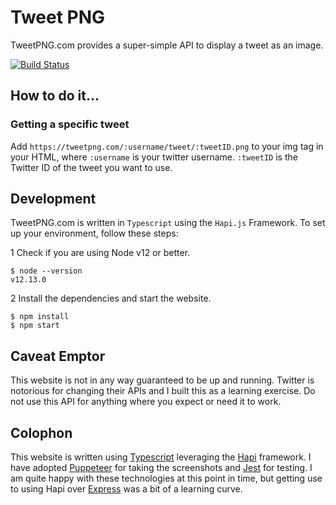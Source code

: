 # Tweet PNG

TweetPNG.com provides a super-simple API to display a tweet as an image.

[![Build Status](https://travis-ci.org/joshfinnie/tweetpng.com.svg?branch=master)](https://travis-ci.org/joshfinnie/tweetpng.com)

## How to do it...

### Getting a specific tweet

Add `https://tweetpng.com/:username/tweet/:tweetID.png` to your img tag in your HTML, where `:username` is your twitter username. `:tweetID` is the Twitter ID of the tweet you want to use.

## Development

TweetPNG.com is written in `Typescript` using the `Hapi.js` Framework. To set up your environment, follow these steps:

1 Check if you are using Node v12 or better.

    $ node --version
    v12.13.0

2 Install the dependencies and start the website.

    $ npm install 
    $ npm start

## Caveat Emptor

This website is not in any way guaranteed to be up and running. Twitter is notorious for changing their APIs and I built this
as a learning exercise. Do not use this API for anything where you expect or need it to work.

## Colophon

This website is written using [Typescript](https://www.typescriptlang.org/) leveraging the [Hapi](https://hapi.dev/) framework. I have adopted [Puppeteer](https://pptr.dev/) for taking the screenshots and [Jest](https://jestjs.io/) for testing. I am quite happy with these technologies at this point in time, but getting use to using Hapi over [Express](https://expressjs.com/) was a bit of a learning curve.
